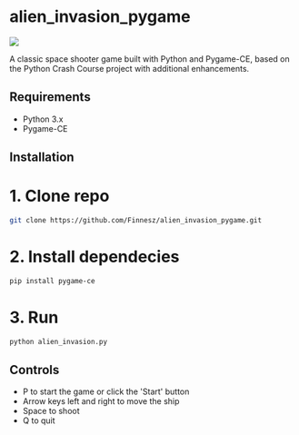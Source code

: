 ﻿# alien_invasion_pygame

![](/gameplay.gif)

A classic space shooter game built with Python and Pygame-CE, based on the Python Crash Course project with additional enhancements.

## Requirements

- Python 3.x
- Pygame-CE

## Installation

# 1. Clone repo
```bash
git clone https://github.com/Finnesz/alien_invasion_pygame.git
```

# 2. Install dependecies
```bash 
pip install pygame-ce
```

# 3. Run
```bash
python alien_invasion.py
```

## Controls
- P to start the game or click the 'Start' button
- Arrow keys left and right to move the ship
- Space to shoot
- Q to quit